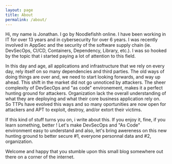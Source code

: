 ```yaml
---
layout: page
title: About
permalink: /about/
---
```


Hi, my name is Jonathan. I go by Noodlefishh online. I have been working in IT for over 13 years and in cybersecurity for over 6 years. I was recently involved in AppSec and the security of the software supply chain (ie. DevSecOps, CI/CD, Containers, Dependency, Library, etc.). I was so hooked by the topic that i started paying a lot of attention to this field. 

In this day and age, all applications and infrastructure that we rely on every day, rely itself on so many dependencies and third parties. The old ways of doing things are over and, we need to start looking forwards, and way up ahead. This shift in the market did not go unnoticed by attackers. The sheer complexity of DevSecOps and "as code" environement, makes it a perfect hunting ground for attackers. Organization lack the overall understanding of what they are deploying and what their core business application rely on. So TTPs have evolved this ways and so many oportunities are now open for attackers and APT to exploit, destroy, and/or extort their victims. 

If this kind of stuff turns you on, i write about this. If you enjoy it, fine, if you learn something, better !  Let's make DevSecOps and "As Code" environment easy to understand and also, let's bring awereness on this new hunting ground to better secure #1, everyone personnal data and #2, organization.

Welcome and happy that you stumble upon this small blog somewhere out there on a corner of the internet. 


